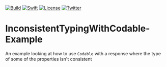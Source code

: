 [![Build](https://github.com/wibosco/InconsistentTypingWithCodable-Example/actions/workflows/swift.yml/badge.svg)](https://github.com/wibosco/InconsistentTypingWithCodable-Example/actions/workflows/swift.yml)
[![Swift](https://img.shields.io/badge/Swift-5-orange.svg?style=flat)](https://swift.org)
[![License](http://img.shields.io/badge/License-MIT-green.svg?style=flat)](https://github.com/wibosco/InconsistentTypingWithCodable-Example/blob/main/LICENSE)
[![Twitter](https://img.shields.io/badge/Twitter-@wibosco-blue.svg?style=flat)](https://twitter.com/wibosco)

# InconsistentTypingWithCodable-Example
An example looking at how to use `Codable` with a response where the type of some of the properties isn't consistent

